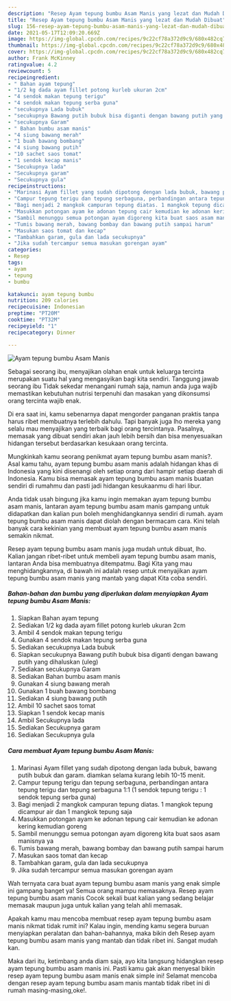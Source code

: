 ```yaml
---
description: "Resep Ayam tepung bumbu Asam Manis yang lezat dan Mudah Dibuat"
title: "Resep Ayam tepung bumbu Asam Manis yang lezat dan Mudah Dibuat"
slug: 156-resep-ayam-tepung-bumbu-asam-manis-yang-lezat-dan-mudah-dibuat
date: 2021-05-17T12:09:20.669Z
image: https://img-global.cpcdn.com/recipes/9c22cf78a372d9c9/680x482cq70/ayam-tepung-bumbu-asam-manis-foto-resep-utama.jpg
thumbnail: https://img-global.cpcdn.com/recipes/9c22cf78a372d9c9/680x482cq70/ayam-tepung-bumbu-asam-manis-foto-resep-utama.jpg
cover: https://img-global.cpcdn.com/recipes/9c22cf78a372d9c9/680x482cq70/ayam-tepung-bumbu-asam-manis-foto-resep-utama.jpg
author: Frank McKinney
ratingvalue: 4.2
reviewcount: 5
recipeingredient:
- " Bahan ayam tepung"
- "1/2 kg dada ayam fillet potong kurleb ukuran 2cm"
- "4 sendok makan tepung terigu"
- "4 sendok makan tepung serba guna"
- "secukupnya Lada bubuk"
- "secukupnya Bawang putih bubuk bisa diganti dengan bawang putih yang dihaluskan uleg"
- "secukupnya Garam"
- " Bahan bumbu asam manis"
- "4 siung bawang merah"
- "1 buah bawang bombang"
- "4 siung bawang putih"
- "10 sachet saos tomat"
- "1 sendok kecap manis"
- "Secukupnya lada"
- "Secukupnya garam"
- "Secukupnya gula"
recipeinstructions:
- "Marinasi Ayam fillet yang sudah dipotong dengan lada bubuk, bawang putih bubuk dan garam. diamkan selama kurang lebih 10-15 menit."
- "Campur tepung terigu dan tepung serbaguna, perbandingan antara tepung terigu dan tepung serbaguna 1:1 (1 sendok tepung terigu : 1 sendok tepung serba guna)"
- "Bagi menjadi 2 mangkok campuran tepung diatas. 1 mangkok tepung dicampur air dan 1 mangkok tepung saja"
- "Masukkan potongan ayam ke adonan tepung cair kemudian ke adonan kering kemudian goreng"
- "Sambil menunggu semua potongan ayam digoreng kita buat saos asam manisnya ya"
- "Tumis bawang merah, bawang bombay dan bawang putih sampai harum"
- "Masukan saos tomat dan kecap"
- "Tambahkan garam, gula dan lada secukupnya"
- "Jika sudah tercampur semua masukan gorengan ayam"
categories:
- Resep
tags:
- ayam
- tepung
- bumbu

katakunci: ayam tepung bumbu 
nutrition: 209 calories
recipecuisine: Indonesian
preptime: "PT20M"
cooktime: "PT32M"
recipeyield: "1"
recipecategory: Dinner

---
```



![Ayam tepung bumbu Asam Manis](https://img-global.cpcdn.com/recipes/9c22cf78a372d9c9/680x482cq70/ayam-tepung-bumbu-asam-manis-foto-resep-utama.jpg)

Sebagai seorang ibu, menyajikan olahan enak untuk keluarga tercinta merupakan suatu hal yang mengasyikan bagi kita sendiri. Tanggung jawab seorang ibu Tidak sekedar menangani rumah saja, namun anda juga wajib memastikan kebutuhan nutrisi terpenuhi dan masakan yang dikonsumsi orang tercinta wajib enak.

Di era  saat ini, kamu sebenarnya dapat mengorder panganan praktis tanpa harus ribet membuatnya terlebih dahulu. Tapi banyak juga lho mereka yang selalu mau menyajikan yang terbaik bagi orang tercintanya. Pasalnya, memasak yang dibuat sendiri akan jauh lebih bersih dan bisa menyesuaikan hidangan tersebut berdasarkan kesukaan orang tercinta. 



Mungkinkah kamu seorang penikmat ayam tepung bumbu asam manis?. Asal kamu tahu, ayam tepung bumbu asam manis adalah hidangan khas di Indonesia yang kini disenangi oleh setiap orang dari hampir setiap daerah di Indonesia. Kamu bisa memasak ayam tepung bumbu asam manis buatan sendiri di rumahmu dan pasti jadi hidangan kesukaanmu di hari libur.

Anda tidak usah bingung jika kamu ingin memakan ayam tepung bumbu asam manis, lantaran ayam tepung bumbu asam manis gampang untuk didapatkan dan kalian pun boleh menghidangkannya sendiri di rumah. ayam tepung bumbu asam manis dapat diolah dengan bermacam cara. Kini telah banyak cara kekinian yang membuat ayam tepung bumbu asam manis semakin nikmat.

Resep ayam tepung bumbu asam manis juga mudah untuk dibuat, lho. Kalian jangan ribet-ribet untuk membeli ayam tepung bumbu asam manis, lantaran Anda bisa membuatnya ditempatmu. Bagi Kita yang mau menghidangkannya, di bawah ini adalah resep untuk menyajikan ayam tepung bumbu asam manis yang mantab yang dapat Kita coba sendiri.

<!--inarticleads1-->

##### Bahan-bahan dan bumbu yang diperlukan dalam menyiapkan Ayam tepung bumbu Asam Manis:

1. Siapkan  Bahan ayam tepung
1. Sediakan 1/2 kg dada ayam fillet potong kurleb ukuran 2cm
1. Ambil 4 sendok makan tepung terigu
1. Gunakan 4 sendok makan tepung serba guna
1. Sediakan secukupnya Lada bubuk
1. Siapkan secukupnya Bawang putih bubuk bisa diganti dengan bawang putih yang dihaluskan (uleg)
1. Sediakan secukupnya Garam
1. Sediakan  Bahan bumbu asam manis
1. Gunakan 4 siung bawang merah
1. Gunakan 1 buah bawang bombang
1. Sediakan 4 siung bawang putih
1. Ambil 10 sachet saos tomat
1. Siapkan 1 sendok kecap manis
1. Ambil Secukupnya lada
1. Sediakan Secukupnya garam
1. Sediakan Secukupnya gula




<!--inarticleads2-->

##### Cara membuat Ayam tepung bumbu Asam Manis:

1. Marinasi Ayam fillet yang sudah dipotong dengan lada bubuk, bawang putih bubuk dan garam. diamkan selama kurang lebih 10-15 menit.
1. Campur tepung terigu dan tepung serbaguna, perbandingan antara tepung terigu dan tepung serbaguna 1:1 (1 sendok tepung terigu : 1 sendok tepung serba guna)
1. Bagi menjadi 2 mangkok campuran tepung diatas. 1 mangkok tepung dicampur air dan 1 mangkok tepung saja
1. Masukkan potongan ayam ke adonan tepung cair kemudian ke adonan kering kemudian goreng
1. Sambil menunggu semua potongan ayam digoreng kita buat saos asam manisnya ya
1. Tumis bawang merah, bawang bombay dan bawang putih sampai harum
1. Masukan saos tomat dan kecap
1. Tambahkan garam, gula dan lada secukupnya
1. Jika sudah tercampur semua masukan gorengan ayam




Wah ternyata cara buat ayam tepung bumbu asam manis yang enak simple ini gampang banget ya! Semua orang mampu memasaknya. Resep ayam tepung bumbu asam manis Cocok sekali buat kalian yang sedang belajar memasak maupun juga untuk kalian yang telah ahli memasak.

Apakah kamu mau mencoba membuat resep ayam tepung bumbu asam manis nikmat tidak rumit ini? Kalau ingin, mending kamu segera buruan menyiapkan peralatan dan bahan-bahannya, maka bikin deh Resep ayam tepung bumbu asam manis yang mantab dan tidak ribet ini. Sangat mudah kan. 

Maka dari itu, ketimbang anda diam saja, ayo kita langsung hidangkan resep ayam tepung bumbu asam manis ini. Pasti kamu gak akan menyesal bikin resep ayam tepung bumbu asam manis enak simple ini! Selamat mencoba dengan resep ayam tepung bumbu asam manis mantab tidak ribet ini di rumah masing-masing,oke!.

